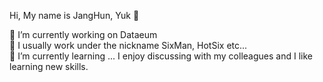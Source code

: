 Hi, My name is JangHun, Yuk 👋

🔭 I’m currently working on Dataeum  
💬 I usually work under the nickname SixMan, HotSix etc...  
🌱 I’m currently learning ...
I enjoy discussing with my colleagues and I like learning new skills.

<!--
**yukmekim/yukmekim** is a ✨ _special_ ✨ repository because its `README.md` (this file) appears on your GitHub profile.

Here are some ideas to get you started:

- 🔭 I’m currently working on ...
- 🌱 I’m currently learning ...
- 👯 I’m looking to collaborate on ...
- 🤔 I’m looking for help with ...
- 💬 Ask me about ...
- 📫 How to reach me: ...
- 😄 Pronouns: ...
- ⚡ Fun fact: ...
-->
